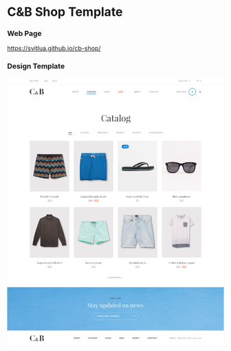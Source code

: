 
C&amp;B Shop Template
===

### Web Page
https://svitlua.github.io/cb-shop/

### Design Template
![alt text](design.png "Home Page")
